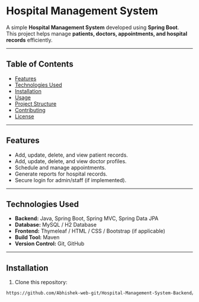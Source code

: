 # Hospital Management System

A simple **Hospital Management System** developed using **Spring Boot**.  
This project helps manage **patients, doctors, appointments, and hospital records** efficiently.

---

## **Table of Contents**
- [Features](#features)
- [Technologies Used](#technologies-used)
- [Installation](#installation)
- [Usage](#usage)
- [Project Structure](#project-structure)
- [Contributing](#contributing)
- [License](#license)

---

## **Features**
- Add, update, delete, and view patient records.
- Add, update, delete, and view doctor profiles.
- Schedule and manage appointments.
- Generate reports for hospital records.
- Secure login for admin/staff (if implemented).

---

## **Technologies Used**
- **Backend:** Java, Spring Boot, Spring MVC, Spring Data JPA  
- **Database:** MySQL / H2 Database  
- **Frontend:** Thymeleaf / HTML / CSS / Bootstrap (if applicable)  
- **Build Tool:** Maven  
- **Version Control:** Git, GitHub  

---

## **Installation**
1. Clone this repository:

```bash
https://github.com/Abhishek-web-git/Hospital-Management-System-Backend/tree/main/Hospital-Management-System



